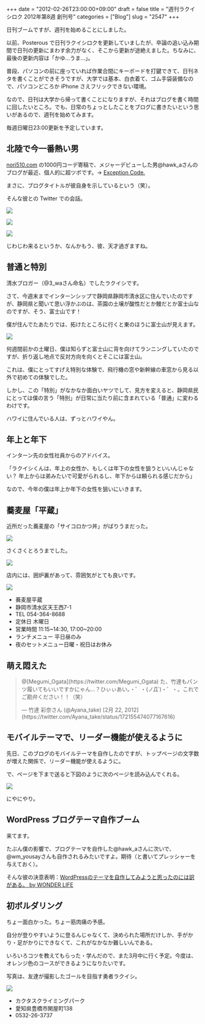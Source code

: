 +++
date = "2012-02-26T23:00:00+09:00"
draft = false
title = "週刊ラクイシロク 2012年第8週 創刊号"
categories = ["Blog"]
slug = "2547"
+++

日刊ブームですが、週刊を始めることにしました。

以前、Posterous で日刊ラクイシロクを更新していましたが、卒論の追い込み期間で日刊の更新にまわす余力がなく、そこから更新が途絶えました。ちなみに、最後の更新内容は「かゆ…うま…」。

普段、パソコンの前に座っていれば作業合間にキーボードを打鍵できて、日刊ネタを書くことができそうですが、大学では基本、白衣着て、ゴム手袋装備なので、パソコンどころか iPhone さえフリックできない環境。

なので、日刊は大学から帰って書くことになりますが、それはブログを書く時間に回したいところ。でも、日常のちょっとしたことをブログに書きたいという思いがあるので、週刊を始めてみます。

毎週日曜日23:00更新を予定しています。

## 北陸で今一番熱い男

[nori510.com](http://nori510.com/) の1000円コーデ寄稿で、メジャーデビューした男@hawk_aさんのブログが最近、個人的に超ツボです。→ [Exception Code.](http://www.hawk-a.com/exception_code/)

まさに、ブログタイトルが彼自身を示しているという（笑）。

そんな彼との Twitter での会話。

![](/images/2012/02/2547_1.png)

![](/images/2012/02/2547_2.png)

![](/images/2012/02/2547_3.png)

じわじわ来るというか、なんかもう、彼、天才過ぎますね。

## 普通と特別

清水ブロガー（@3_waさん命名）でしたラクイシです。

さて、今週末までインターンシップで静岡県静岡市清水区に住んでいたのですが、静岡県と聞いて思い浮かぶのは、茶園の土壌が酸性だとか鰻だとか富士山なのですが、そう、富士山です！

僕が住んでたあたりでは、拓けたところに行くと東のほうに富士山が見えます。

![](/images/2012/02/2547_4.jpg)

何週間前かの土曜日、僕は知らずと富士山に背を向けてランニングしていたのですが、折り返し地点で反対方向を向くとそこには富士山。

これは、僕にとってすげえ特別な体験で、飛行機の窓や新幹線の車窓から見る以外で初めての体験でした。

しかし、この「特別」がなかなか面白いヤツでして、見方を変えると、静岡県民にとっては僕の言う「特別」が日常に当たり前に含まれている「普通」に変わるわけです。

ハワイに住んでいる人は、ずっとハワイやん。

## 年上と年下

インターン先の女性社員からのアドバイス。

「ラクイシくんは、年上の女性か、もしくは年下の女性を狙うといいんじゃない？ 年上からは弟みたいで可愛がられるし、年下からは頼られる感じだから」

なので、今年の僕は年上か年下の女性を狙いにいきます。

## 蕎麦屋「平蔵」

近所だった蕎麦屋の「サイコロかつ丼」がばりうまだった。

![](/images/2012/02/2547_5.jpg)

さくさくとろうまでした。

![](/images/2012/02/2547_6.jpg)

店内には、囲炉裏があって、雰囲気がとても良いです。

![](/images/2012/02/2547_7.jpg)

* 蕎麦屋平蔵
* 静岡市清水区天王西7-1
* TEL 054-364-8688
* 定休日 木曜日
* 営業時間 11:15~14:30, 17:00~20:00
* ランチメニュー 平日昼のみ
* 夜のセットメニュー日曜・祝日はお休み

## 萌え悶えた

<blockquote class="twitter-tweet" data-in-reply-to="172153700477968384" lang="ja"><p>@[Megumi_Ogata](https://twitter.com/Megumi_Ogata) た、竹達もパンツ履いてもいいですかにゃん…？ひぃぃあい。・゜・(ノД`)・゜・。これでご勘弁ください！！（笑）</p>&mdash; 竹達 彩奈さん (@Ayana_take) [2月 22, 2012](https://twitter.com/Ayana_take/status/172155474077167616)</p></blockquote>

## モバイルテーマで、リーダー機能が使えるように

先日、このブログのモバイルテーマを自作したのですが、トップページの文字数が増えた関係で、リーダー機能が使えるように。

で、ページを下まで送ると下図のように次のページを読み込んでくれる。

![](/images/2012/02/2547_8.png)

にやにやり。

## WordPress ブログテーマ自作ブーム

来てます。

たぶん僕の影響で、ブログテーマを自作した@hawk_aさんに次いで、@wm_yousayさんも自作されるみたいですよ。期待（と書いてプレッシャーを与えておく）。

そんな彼の決意表明：[WordPressのテーマを自作してみようと思ったのには訳がある。 by WONDER LIFE](http://blog.wondermarketing.info/mac/wordpress%e3%81%ae%e3%83%86%e3%83%bc%e3%83%9e%e3%82%92%e8%87%aa%e4%bd%9c%e3%81%97%e3%81%a6%e3%81%bf%e3%82%88%e3%81%86%e3%81%a8%e6%80%9d%e3%81%a3%e3%81%9f%e3%81%ae%e3%81%ab%e3%81%af%e8%a8%b3%e3%81%8c/)

## 初ボルダリング

ちょー面白かった。ちょー筋肉痛の予感。

自分が登りやすいように登るんじゃなくて、決められた場所だけしか、手がかり・足がかりにできなくて、これがなかなか難しいんである。

いろいろコツを教えてもらった・学んだので、また3月中に行く予定。今度は、オレンジ色のコースができるようになりたいです。

写真は、友達が撮影したゴールを目指す勇者ラクイシ。

![](/images/2012/02/2547_9.jpg)

* カクタスクライミングパーク
* 愛知県豊橋市関屋町138
* 0532-26-3737
